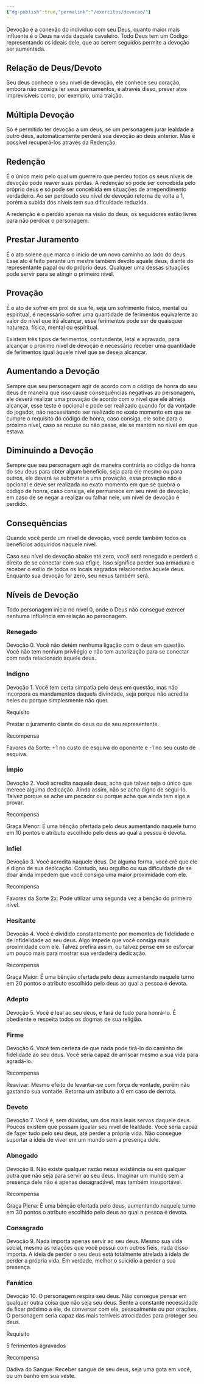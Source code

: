 ```yaml
---
{"dg-publish":true,"permalink":"/exercitos/devocao/"}
---
```


Devoção é a conexão do indivíduo com seu Deus, quanto maior mais influente é o Deus na vida daquele cavaleiro. Todo Deus tem um Código representando os ideais dele, que ao serem seguidos permite a devoção ser aumentada.

## Relação de Deus/Devoto

Seu deus conhece o seu nível de devoção, ele conhece seu coração, embora não consiga ler seus pensamentos, e através disso, prever atos imprevisíveis como, por exemplo, uma traição.

## Múltipla Devoção

Só é permitido ter devoção a um deus, se um personagem jurar lealdade a outro deus, automaticamente perderá sua devoção ao deus anterior. Mas é possível recuperá-los através da Redenção.

## Redenção

É o único meio pelo qual um guerreiro que perdeu todos os seus níveis de devoção pode reaver suas perdas. A redenção só pode ser concebida pelo próprio deus e só pode ser concebida em situações de arrependimento verdadeiro. Ao ser perdoado seu nível de devoção retorna de volta a 1, porém a subida dos níveis tem sua dificuldade reduzida.

A redenção é o perdão apenas na visão do deus, os seguidores estão livres para não perdoar o personagem.

## Prestar Juramento

É o ato solene que marca o início de um novo caminho ao lado do deus. Esse ato é feito perante um mestre também devoto aquele deus, diante do representante papal ou do próprio deus. Qualquer uma dessas situações pode servir para se atingir o primeiro nível.

## Provação

É o ato de sofrer em prol de sua fé, seja um sofrimento físico, mental ou espiritual, é necessário sofrer uma quantidade de ferimentos equivalente ao valor do nível que irá alcançar, esse ferimentos pode ser de quaisquer natureza, física, mental ou espiritual.

  

Existem três tipos de ferimentos, contundente, letal e agravado, para alcançar o próximo nível de devoção é necessário receber uma quantidade de ferimentos igual àquele nível que se deseja alcançar.

## Aumentando a Devoção

Sempre que seu personagem agir de acordo com o código de honra do seu deus de maneira que isso cause consequências negativas ao personagem, ele deverá realizar uma provação de acordo com o nível que ele almeja alcançar, esse teste é opcional e pode ser realizado quando for da vontade do jogador, não necessitando ser realizado no exato momento em que se cumpre o requisito do código de honra, caso consiga, ele sobe para o próximo nível, caso se recuse ou não passe, ele se mantém no nível em que estava.

## Diminuindo a Devoção

Sempre que seu personagem agir de maneira contrária ao código de honra do seu deus para obter algum benefício, seja para ele mesmo ou para outros, ele deverá se submeter a uma provação, essa provação não é opcional e deve ser realizada no exato momento em que se quebra o código de honra, caso consiga, ele permanece em seu nível de devoção, em caso de se negar a realizar ou falhar nele, um nível de devoção é perdido.

## Consequências

Quando você perde um nível de devoção, você perde também todos os benefícios adquiridos naquele nível. 

Caso seu nível de devoção abaixe até zero, você será renegado e perderá o direito de se conectar com sua efígie. Isso significa perder sua armadura e receber o exílio de todos os locais sagrados relacionados àquele deus. Enquanto sua devoção for zero, seu nexus também será.

  

## Níveis de Devoção

Todo personagem inicia no nível 0, onde o Deus não consegue exercer nenhuma influência em relação ao personagem.

  

### Renegado

Devoção 0. Você não detém nenhuma ligação com o deus em questão. Você não tem nenhum privilégio e não tem autorização para se conectar com nada relacionado àquele deus.

### Indigno

Devoção 1. Você tem certa simpatia pelo deus em questão, mas não incorpora os mandamentos daquela divindade, seja porque não acredita neles ou porque simplesmente não quer.

  

Requisito

Prestar o juramento diante do deus ou de seu representante.

  

Recompensa

Favores da Sorte: +1 no custo de esquiva do oponente e -1 no seu custo de esquiva.

### Ímpio

Devoção 2. Você acredita naquele deus, acha que talvez seja o único que merece alguma dedicação. Ainda assim, não se acha digno de segui-lo. Talvez porque se ache um pecador ou porque acha que ainda tem algo a provar.

  

Recompensa

Graça Menor: É uma bênção ofertada pelo deus aumentando naquele turno em 10 pontos o atributo escolhido pelo deus ao qual a pessoa é devota.

### Infiel

Devoção 3. Você acredita naquele deus. De alguma forma, você crê que ele é digno de sua dedicação. Contudo, seu orgulho ou sua dificuldade de se doar ainda impedem que você consiga uma maior proximidade com ele.

  

Recompensa

Favores da Sorte 2x: Pode utilizar uma segunda vez a benção do primeiro nível.

### Hesitante

Devoção 4. Você é dividido constantemente por momentos de fidelidade e de infidelidade ao seu deus. Algo impede que você consiga mais proximidade com ele. Talvez prefira assim, ou talvez pense em se esforçar um pouco mais para mostrar sua verdadeira dedicação.

Recompensa

Graça Maior: É uma bênção ofertada pelo deus aumentando naquele turno em 20 pontos o atributo escolhido pelo deus ao qual a pessoa é devota.

### Adepto

Devoção 5. Você é leal ao seu deus, e fará de tudo para honrá-lo. É obediente e respeita todos os dogmas de sua religião.

### Firme

Devoção 6. Você tem certeza de que nada pode tirá-lo do caminho de fidelidade ao seu deus. Você seria capaz de arriscar mesmo a sua vida para agradá-lo.

  

Recompensa

Reavivar: Mesmo efeito de levantar-se com força de vontade, porém não gastando sua vontade. Retorna um atributo a 0 em caso de derrota.

### Devoto

Devoção 7. Você é, sem dúvidas, um dos mais leais servos daquele deus. Poucos existem que possam igualar seu nível de lealdade. Você seria capaz de fazer tudo pelo seu deus, até perder a própria vida. Não consegue suportar a ideia de viver em um mundo sem a presença dele.

### Abnegado

Devoção 8. Não existe qualquer razão nessa existência ou em qualquer outra que não seja para servir ao seu deus. Imaginar um mundo sem a presença dele não é apenas desagradável, mas também insuportável.

  

Recompensa

Graça Plena: É uma bênção ofertada pelo deus, aumentando naquele turno em 30 pontos o atributo escolhido pelo deus ao qual a pessoa é devota.

### Consagrado

Devoção 9. Nada importa apenas servir ao seu deus. Mesmo sua vida social, mesmo as relações que você possui com outros fiéis, nada disso importa. A ideia de perder o seu deus está totalmente atrelada à ideia de perder a própria vida. Em verdade, melhor o suicídio a perder a sua presença.

### Fanático

Devoção 10. O personagem respira seu deus. Não consegue pensar em qualquer outra coisa que não seja seu deus. Sente a constante necessidade de ficar próximo a ele, de conversar com ele, pessoalmente ou por orações. O personagem seria capaz das mais terríveis atrocidades para proteger seu deus.

  

Requisito

5 ferimentos agravados

  

Recompensa

Dádiva do Sangue: Receber sangue de seu deus, seja uma gota em você, ou um banho em sua veste.
